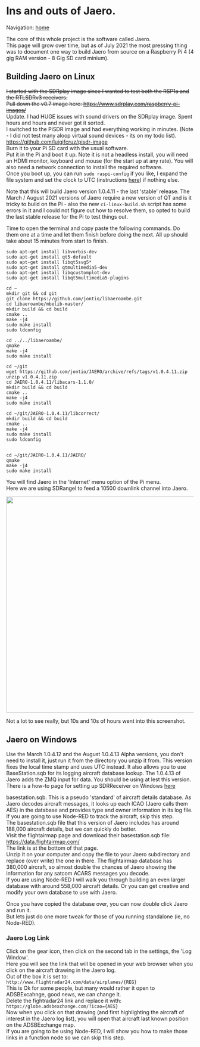 # Ins and outs of Jaero.   
   
Navigation: [home](README.md)  

The core of this whole project is the software called Jaero.  
This page will grow over time, but as of July 2021 the most pressing thing was to document one way to build Jaero from source on a Raspberry Pi 4 (4 gig RAM version - 8 Gig SD card minium).   
## Building Jaero on Linux    
~~I started with the SDRplay image since I wanted to test both the RSP1a and the RTLSDRv3 receivers.    
Pull down the v0.7 image here: <https://www.sdrplay.com/raspberry-pi-images/>~~  
Update. I had HUGE issues with sound drivers on the SDRplay image. Spent hours and hours and never got it sorted.   
I switched to the PiSDR image and had everything working in minutes. (Note - I did not test many aloop virtual sound devices - its on my todo list).  
<https://github.com/luigifcruz/pisdr-image>  
Burn it to your Pi SD card with the usual software.   
Put it in the Pi and boot it up. Note it is not a headless install, you will need an HDMI monitor, keyboard and mouse (for the start up at any rate). You will also need a network connection to install the required software.   
Once you boot up, you can run ```sudo raspi-config``` if you like, I expand the file system and set the clock to UTC (instructions [here](raspberrypi.md)) if nothing else.    

Note that this will build Jaero version 1.0.4.11 - the last 'stable' release. The March / August 2021 versions of Jaero require a new version of QT and is it tricky to build on the Pi - also the new `ci-linux-build.sh` script has some errors in it and I could not figure out how to resolve them, so opted to build the last stable release for the Pi to test things out.  

Time to open the terminal and copy paste the following commands. Do them one at a time and let them finish before doing the next. All up should take about 15 minutes from start to finish.   
    
    sudo apt-get install libvorbis-dev   
    sudo apt-get install qt5-default  
    sudo apt-get install libqt5svg5*  
    sudo apt-get install qtmultimedia5-dev  
    sudo apt-get install libqcustomplot-dev  
    sudo apt-get install libqt5multimedia5-plugins  
    
    cd ~  
    mkdir git && cd git  
    git clone https://github.com/jontio/libaeroambe.git  
    cd libaeroambe/mbelib-master/  
    mkdir build && cd build  
    cmake ..  
    make -j4  
    sudo make install  
    sudo ldconfig  
    
    cd ../../libaeroambe/  
    qmake  
    make -j4  
    sudo make install  
    
    cd ~/git  
    wget https://github.com/jontio/JAERO/archive/refs/tags/v1.0.4.11.zip  
    unzip v1.0.4.11.zip  
    cd JAERO-1.0.4.11/libacars-1.1.0/  
    mkdir build && cd build  
    cmake ..  
    make -j4  
    sudo make install  

    cd ~/git/JAERO-1.0.4.11/libcorrect/  
    mkdir build && cd build  
    cmake ..  
    make -j4  
    sudo make install  
    sudo ldconfig  


    cd ~/git/JAERO-1.0.4.11/JAERO/  
    qmake  
    make -j4  
    sudo make install  
   
   
You will find Jaero in the 'Internet' menu option of the Pi menu.  
Here we are using SDRangel to feed a 10500 downlink channel into Jaero.  
  
<img src="https://raw.githubusercontent.com/thebaldgeek/thebaldgeek.github.io/main/img/jareoonlinux.PNG" height="580">  
     
Not a lot to see really, but 10s and 10s of hours went into this screenshot.  
## Jaero on Windows   
Use the March 1.0.4.12 and the August 1.0.4.13 Alpha versions, you don't need to install it, just run it from the directory you unzip it from. This version fixes the local time stamp and uses UTC instead. It also allows you to use BaseStation.sqb for its logging aircraft database lookup. The 1.0.4.13 of Jaero adds the ZMQ input for data. You should be using at lest this version. There is a how-to page for setting up SDRReceiver on Windows [here](SDRReceiver.md)   
    
basestation.sqb. This is a pseudo 'standard' of aircraft details database. As Jaero decodes aircraft messages, it looks up each ICAO (Jaero calls them AES) in the database and provides type and owner information in its log file. If you are going to use Node-RED to track the aircraft, skip this step.   
The basestation.sqb file that this version of Jaero includes has around 188,000 aircraft details, but we can quickly do better.    
Visit the flightairmap page and download their basestation.sqb file: <https://data.flightairmap.com/>  
The link is at the bottom of that page.   
Unzip it on your computer and copy the file to your Jaero subdirectory and replace (over write) the one in there. The flightairmap database has 380,000 aircraft, so almost double the chances of Jaero showing the information for any satcom ACARS messages you decode.   
If you are using Node-RED I will walk you through building an even larger database with around 558,000 aircraft details. Or you can get creative and modify your own database to use with Jaero.    
    
Once you have copied the database over, you can now double click Jaero and run it.   
But lets just do one more tweak for those of you running standalone (ie, no Node-RED).   

### Jaero Log Link   
Click on the gear icon, then click on the second tab in the settings, the 'Log Window'.   
Here you will see the link that will be opened in your web browser when you click on the aircraft drawing in the Jaero log.   
Out of the box it is set to: `http://www.flightradar24.com/data/airplanes/{REG}`  
This is Ok for some people, but many would rather it open to ADSBExcahnge, good news, we can change it.    
Delete the fightradar24 link and replace it with: `https://globe.adsbexchange.com/?icao={AES}`   
Now when you click on that drawing (and first highlighting the aircraft of interest in the Jaero log list), you will open that aircraft last known position on the ADSBExchange map.   
If you are going to be using Node-RED, I will show you how to make those links in a function node so we can skip this step.


<!-- Global site tag (gtag.js) - Google Analytics -->
<script async src="https://www.googletagmanager.com/gtag/js?id=G-HGJWTNL65R"></script>
<script>
window.dataLayer = window.dataLayer || [];
function gtag(){dataLayer.push(arguments);}
gtag('js', new Date());
gtag('config', 'G-HGJWTNL65R');
</script>